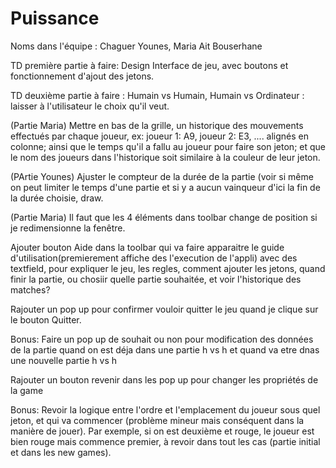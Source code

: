 # Puissance
Noms dans l'équipe : Chaguer Younes, Maria Ait Bouserhane


TD première partie à faire: Design Interface de jeu, avec boutons et fonctionnement d'ajout des jetons.



TD deuxième partie à faire : Humain vs Humain, Humain vs Ordinateur : laisser à l'utilisateur le choix qu'il veut.



(Partie Maria) Mettre en bas de la grille, un historique des mouvements effectués par chaque joueur, ex: joueur 1: A9, joueur 2: E3, .... alignés en colonne; ainsi que le temps qu'il a fallu au joueur pour faire son jeton; et que le nom des joueurs dans l'historique soit similaire à la couleur de leur jeton.



(PArtie Younes) Ajuster le compteur de la durée de la partie (voir si même on peut limiter le temps d'une partie et si y a aucun vainqueur d'ici la fin de la durée choisie, draw.



(Partie Maria) Il faut que les 4 éléments dans toolbar change de position si je redimensionne la fenêtre.



Ajouter bouton Aide dans la toolbar qui va faire apparaitre le guide d'utilisation(premierement affiche des l'execution de l'appli) avec des textfield, pour expliquer le jeu, les regles, comment ajouter les jetons, quand finir la partie, ou chosiir quelle partie souhaitée, et voir l'historique des matches?



Rajouter un pop up pour confirmer vouloir quitter le jeu quand je clique sur le bouton Quitter.


Bonus: Faire un pop up de souhait ou non pour modification des données de la partie quand on est déja dans une partie h vs h et quand va etre dnas une nouvelle partie h vs h




Rajouter un bouton revenir dans les pop up pour changer les propriétés de la game



Bonus: Revoir la logique entre l'ordre et l'emplacement du joueur sous quel jeton, et qui va commencer (problème mineur mais conséquent dans la manière de jouer). Par exemple, si on est deuxième et rouge, le joueur est bien rouge mais commence premier, à revoir dans tout les cas (partie initial et dans les new games).



